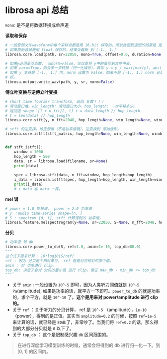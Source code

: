 # librosa api 总结

`mono`: 是不是将数据转换成单声道





**读取和保存**

```python
# 一般音频文件waveform中每个采样点都是用 16-bit 保存的。所以此函数返回的结果是 是除2^15进行归一化的
# 如果原始音频使用 float 保存的，结果会截断 到 [-1., 1.]
librosa.core.load(path, sr=22050, mono=True, offset=0.0, duration=None, dtype=<class 'numpy.float32'>, res_type='kaiser_best')

# 如果y必须是浮点数， 当norm=False，仅仅是将 y中的值写到文件中去，
# 如果 norm=True，则会多一步转换（归一化操作），再写 y = y / max([max(y), abs(min(y)))。
# 如果 y 本身是 [-1., 1.] 内，norm 设置为 False，如果不是 [-1., 1.] norm 还是设置成 True 比较 
# 好。
librosa.output.write_wav(path, y, sr, norm=False)
```



**傅立叶变换与逆傅立叶变换**

```python
# short time fourier transform, 返回 复数！！！
# 滑动窗口撸，win_length: 滑动窗口大小，hop_length: 一次平移多少。
# 返回值 shape：[1 + n_fft/2, t] t = data_length // hop_length
# t = len(data) // hop_length
librosa.core.stft(y, n_fft=2048, hop_length=None, win_length=None, window='hann', center=True, dtype=<class 'numpy.complex64'>, pad_mode='reflect')

# stft 的逆变换，给定频谱（不是功率谱哦），逆变换到 原始波形。
librosa.core.istft(stft_matrix, hop_length=None, win_length=None, window='hann', center=True, dtype=<class 'numpy.float32'>, length=None)


def stft_istft():
    window = 1000
    hop_length = 500
    data, sr = librosa.load(filename, sr=None)
    print(data)
    
    spec = librosa.stft(data, n_fft=window, hop_length=hop_length)
    i_data = librosa.istft(spec, hop_length=hop_length, win_length=window)
    print(i_data)
    # i_data 与 data 一样。
```



**mel 谱**

```python
# power = 1.0 能量谱,  power = 2.0 功率谱
# y ：audio time-series shape=[n, ]
# S : spectrum [d, t], stft 计算得到的 功率谱， 
librosa.feature.melspectrogram(y=None, sr=22050, S=None, n_fft=2048, hop_length=512, power=2.0, **kwargs)
```



**分贝**

```python
# 功率谱 转 db
librosa.core.power_to_db(S, ref=1.0, amin=1e-10, top_db=80.0)
"""
这个式子用来计算： 10*log10(S/ref)
ref : 因为 分贝是个相对单位， ref 就是对应相对的那个值。
amin : 对 功率进行 clip。
top_db: 决定了会对 分贝的最小值 进行 clip，保证 max_db - min_db <= top_db
"""
```

* 关于 `amin` : 一般设置为 `10^-5` 即可，因为人类听力阈值就是 `10^-5 Pa`(amplitude), 如果是功率的话，就平方一下即可。`power_to_db` 的就是功率的，求个平方，就是 `10^-10` 了。**这个是用来对 power/amplitude 进行 clip 的。**
* 关于 `ref` ：关于听力的分贝计算， ref 是 `10^-5` （amplitude），`1e-10`（power），得到的是正值。其实当 `amplitude=0.2` 的时候，按照 `ref=1e-5` 来计算的话，就已经是 `80db`了，非常吵了。当我们将 `ref=0.2` 的话，那么得到的大部分分贝就是 `0` 以下了。
* 关于 `top_db` ： 这个是限制感兴趣 `db` 区间范围的。

> 在进行深度学习模型训练的时候，通常会将得到的 db 进行归一化一下。到 [0, 1] 的区间内。

